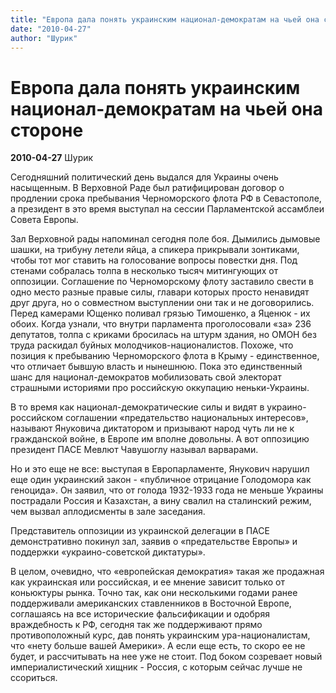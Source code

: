 ```yaml
---
title: "Европа дала понять украинским национал-демократам на чьей она стороне"
date: "2010-04-27"
author: "Шурик"
---
```


# Европа дала понять украинским национал-демократам на чьей она стороне

**2010-04-27** Шурик

Сегодняшний политический день выдался для Украины очень насыщенным. В Верховной Раде был ратифицирован договор о продлении срока пребывания Черноморского флота РФ в Севастополе, а президент в это время выступал на сессии Парламентской ассамблеи Совета Европы.

Зал Верховной рады напоминал сегодня поле боя. Дымились дымовые шашки, на трибуну летели яйца, а спикера прикрывали зонтиками, чтобы тот мог ставить на голосование вопросы повестки дня. Под стенами собралась толпа в несколько тысяч митингующих от оппозиции. Соглашение по Черноморскому флоту заставило свести в одно место разные правые силы, главари которых просто ненавидят друг друга, но о совместном выступлении они так и не договорились. Перед камерами Ющенко поливал грязью Тимошенко, а Яценюк - их обоих. Когда узнали, что внутри парламента проголосовали «за» 236 депутатов, толпа с криками бросилась на штурм здания, но ОМОН без труда раскидал буйных молодчиков-националистов. Похоже, что позиция к пребыванию Черноморского флота в Крыму - единственное, что отличает бывшую власть и нынешнюю. Пока это единственный шанс для национал-демократов мобилизовать свой электорат страшными историями про российскую оккупацию неньки-Украины.

В то время как национал-демократические силы и видят в украино-российском соглашении «предательство национальных интересов», называют Януковича диктатором и призывают народ чуть ли не к гражданской войне, в Европе им вполне довольны. А вот оппозицию президент ПАСЕ Мевлют Чавушоглу называл варварами.

Но и это еще не все: выступая в Европарламенте, Янукович нарушил еще один украинский закон - «публичное отрицание Голодомора как геноцида». Он заявил, что от голода 1932-1933 года не меньше Украины пострадали Россия и Казахстан, а вину свалил на сталинский режим, чем вызвал аплодисменты в зале заседания.

Представитель оппозиции из украинской делегации в ПАСЕ демонстративно покинул зал, заявив о «предательстве Европы» и поддержки «украино-советской диктатуры».

В целом, очевидно, что «европейская демократия» такая же продажная как украинская или российская, и ее мнение зависит только от коньюктуры рынка. Точно так, как они несколькими годами ранее поддерживали американских ставленников в Восточной Европе, соглашаясь на все исторические фальсификации и одобряя враждебность к РФ, сегодня так же поддерживают прямо противоположный курс, дав понять украинским ура-националистам, что «нету больше вашей Америки». А если еще есть, то скоро ее не будет, и рассчитывать на нее уже не стоит. Под боком созревает новый империалистический хищник - Россия, с которым сейчас лучше не ссориться.
